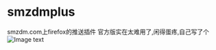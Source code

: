 smzdmplus
=========

smzdm.com上firefox的推送插件
官方版实在太难用了,闲得蛋疼,自己写了个
![Image text](http://raw.github.com/chenxiaolei/repository/master/snapshot/1.png)
